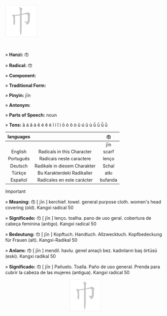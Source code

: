 <a href="https://dictionary.writtenchinese.com/worddetail/jin/18256/1/1" target="blank"><img align="center" src="https://github.com/DeiseFreire/Chinese_dictionary/blob/main/Hanzi%20%E5%B7%BE%20%5B%20j%C4%ABn%20%5D/%E5%B7%BE%20%5B%20j%C4%ABn%20%5D.gif" alt="" height="100" /></a> 

<a href="https://www.youtube.com/watch?v=ve_9ugU1VIQ" target="blank"><img align="center" src="https://github.com/mishmanners/MishManners/blob/master/socials/youtube.png" alt="" height="20" /></a>


» **Hanzi:** 巾  

» **Radical:** 巾  

» **Component:**  

» **Traditional Form:** 

» **Pinyin:** jīn 

» **Antonym:** 

» **Parts of Speech:** noun

» **Tons:** ā á ǎ à ē é ě è ī í ǐ ì ō ó ǒ ò ū ú ǔ ù ǖ ǘ ǚ ǜ 	

| languages  |  | 巾 |
| :---: | :---: | :---: |
|  |  | jīn |
| English | Radicals in this Character | scarf | 
| Português |Radicais neste caractere | lenço |
| Deutsch | Radikale in diesem Charakter | Schal |
| Türkçe | Bu Karakterdeki Radikaller | atkı |
| Español | Radicales en este carácter | bufanda |

> [!IMPORTANT]
>
> » **Meaning:** 巾 [ jīn ] kerchief. towel. general purpose cloth. women's head covering (old). Kangxi radical 50
>
> » **Significado:** 巾 [ jīn ] lenço. toalha. pano de uso geral. cobertura de cabeça feminina (antigo). Kangxi radical 50
>
> » **Bedeutung:** 巾 [ jīn ] Kopftuch. Handtuch. Allzwecktuch. Kopfbedeckung für Frauen (alt). Kangxi-Radikal 50
>
> » **Anlamı:** 巾 [ jīn ] mendil. havlu. genel amaçlı bez. kadınların baş örtüsü (eski). Kangxi radikal 50
> 
> » **Significado:** 巾 [ jīn ] Pañuelo. Toalla. Paño de uso general. Prenda para cubrir la cabeza de las mujeres (antigua). Kangxi radical 50

<p align="center">
<a href="https://dictionary.writtenchinese.com/worddetail/jin/18256/1/1" target="blank"><img align="center" src="https://github.com/DeiseFreire/Chinese_dictionary/blob/main/Hanzi%20%E5%B7%BE%20%5B%20j%C4%ABn%20%5D/%E5%B7%BE%20%5B%20j%C4%ABn%20%5D.gif" alt="" height="100" /></a> 
</p>
